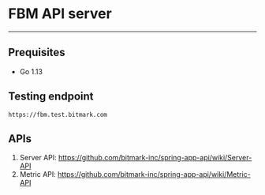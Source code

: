 # FBM API server
---
## Prequisites
- Go 1.13

## Testing endpoint
```url
https://fbm.test.bitmark.com
```

## APIs
1. Server API: https://github.com/bitmark-inc/spring-app-api/wiki/Server-API
2. Metric API: https://github.com/bitmark-inc/spring-app-api/wiki/Metric-API